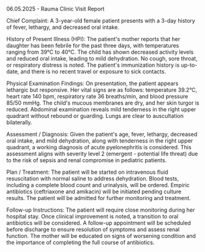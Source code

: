 06.05.2025 - Rauma Clinic Visit Report

Chief Complaint: A 3-year-old female patient presents with a 3-day history of fever, lethargy, and decreased oral intake.

History of Present Illness (HPI): The patient's mother reports that her daughter has been febrile for the past three days, with temperatures ranging from 39°C to 40°C. The child has shown decreased activity levels and reduced oral intake, leading to mild dehydration. No cough, sore throat, or respiratory distress is noted. The patient's immunization history is up-to-date, and there is no recent travel or exposure to sick contacts.

Physical Examination Findings: On presentation, the patient appears lethargic but responsive. Her vital signs are as follows: temperature 39.2°C, heart rate 140 bpm, respiratory rate 36 breaths/min, and blood pressure 85/50 mmHg. The child's mucous membranes are dry, and her skin turgor is reduced. Abdominal examination reveals mild tenderness in the right upper quadrant without rebound or guarding. Lungs are clear to auscultation bilaterally.

Assessment / Diagnosis: Given the patient's age, fever, lethargy, decreased oral intake, and mild dehydration, along with tenderness in the right upper quadrant, a working diagnosis of acute pyelonephritis is considered. This assessment aligns with severity level 2 (emergent - potential life threat) due to the risk of sepsis and renal compromise in pediatric patients.

Plan / Treatment: The patient will be started on intravenous fluid resuscitation with normal saline to address dehydration. Blood tests, including a complete blood count and urinalysis, will be ordered. Empiric antibiotics (ceftriaxone and amikacin) will be initiated pending culture results. The patient will be admitted for further monitoring and treatment.

Follow-up Instructions: The patient will require close monitoring during her hospital stay. Once clinical improvement is noted, a transition to oral antibiotics will be considered. A follow-up appointment will be scheduled before discharge to ensure resolution of symptoms and assess renal function. The mother will be educated on signs of worsening condition and the importance of completing the full course of antibiotics.